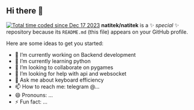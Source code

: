 ## Hi there 👋

<a href="https://wakatime.com/@018c789e-5109-48a4-8f64-dd7e362ab3e2"><img src="https://wakatime.com/badge/user/018c789e-5109-48a4-8f64-dd7e362ab3e2.svg" alt="Total time coded since Dec 17 2023" /></a>
**natitek/natitek** is a ✨ _special_ ✨ repository because its `README.md` (this file) appears on your GitHub profile.

Here are some ideas to get you started:

- 🔭 I’m currently working on Backend development
- 🌱 I’m currently learning python
- 👯 I’m looking to collaborate on pygames
- 🤔 I’m looking for help with api and websocket
- 💬 Ask me about keyboard efficiency
- 📫 How to reach me: telegram @...
- 😄 Pronouns: ...
- ⚡ Fun fact: ...

